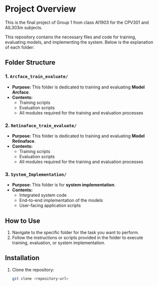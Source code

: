 # Project Overview
This is the final project of Group 1 from class AI1903 for the CPV301 and AIL303m subjects.

This repository contains the necessary files and code for training, evaluating models, and implementing the system. Below is the explanation of each folder:

## Folder Structure

### 1. `Arcface_train_evaluate/`
- **Purpose:** This folder is dedicated to training and evaluating **Model Arcface**.
- **Contents:**
  - Training scripts
  - Evaluation scripts
  - All modules required for the training and evaluation processes

### 2. `Retinaface_train_evaluate/`
- **Purpose:** This folder is dedicated to training and evaluating **Model Retinaface**.
- **Contents:**
  - Training scripts
  - Evaluation scripts
  - All modules required for the training and evaluation processes

### 3. `System_Implementation/`
- **Purpose:** This folder is for **system implementation**.
- **Contents:**
  - Integrated system code
  - End-to-end implementation of the models
  - User-facing application scripts

## How to Use

1. Navigate to the specific folder for the task you want to perform.
2. Follow the instructions or scripts provided in the folder to execute training, evaluation, or system implementation.

## Installation
1. Clone the repository:
   ```bash
   git clone <repository-url>

